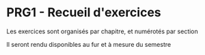 # PRG1 - Recueil d'exercices

Les exercices sont organisés par chapitre, et numérotés par section

Il seront rendu disponibles au fur et à mesure du semestre
